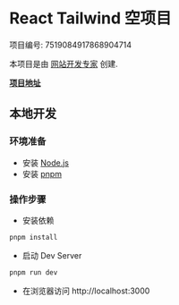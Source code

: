 # React Tailwind 空项目

项目编号: 7519084917868904714

本项目是由 [网站开发专家](https://space.coze.cn/) 创建.

[**项目地址**](https://space.coze.cn/task/7519084917868904714)

## 本地开发

### 环境准备

- 安装 [Node.js](https://nodejs.org/en)
- 安装 [pnpm](https://pnpm.io/installation)

### 操作步骤

- 安装依赖

```sh
pnpm install
```

- 启动 Dev Server

```sh
pnpm run dev
```

- 在浏览器访问 http://localhost:3000

